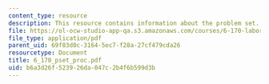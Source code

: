```yaml
---
content_type: resource
description: This resource contains information about the problem set.
file: https://ol-ocw-studio-app-qa.s3.amazonaws.com/courses/6-170-laboratory-in-software-engineering-fall-2005/b6a3d26f523926da047c2b4f6b599d3b_6_170_pset_proc.pdf
file_type: application/pdf
parent_uid: 69f83d0c-3164-5ec7-f28a-27cf479cda26
resourcetype: Document
title: 6_170_pset_proc.pdf
uid: b6a3d26f-5239-26da-047c-2b4f6b599d3b
---
```

